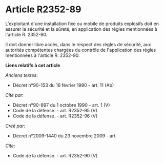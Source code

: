 # Article R2352-89

L'exploitant d'une installation fixe ou mobile de produits explosifs doit en assurer la sécurité et la sûreté, en application
des règles mentionnées à l'article R. 2352-90. 

Il doit donner libre accès, dans le respect des règles de sécurité, aux autorités compétentes chargées du contrôle de
l'application des règles mentionnées à l'article R. 2352-90.

**Liens relatifs à cet article**

_Anciens textes_:

  - Décret n°90-153 du 16 février 1990 - art. 11 (Ab)

_Cité par_:

  - Décret n°90-897 du 1 octobre 1990 - art. 1 (V)
  - Code de la défense. - art. R2352-95 (V)
  - Code de la défense. - art. R2352-96 (V)

_Créé par_:

  - Décret n°2009-1440 du 23 novembre 2009 - art.

_Cite_:

  - Code de la défense. - art. R2352-90 (V)

